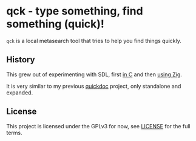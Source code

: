 # qck - type something, find something (quick)!

`qck` is a local metasearch tool that tries to help you find things quickly.

## History

This grew out of experimenting with SDL, first [in C][C] and then [using Zig][Zig].

[C]: https://github.com/heyLu/lp/blob/main/c/sdl
[Zig]: https://github.com/heyLu/lp/blob/main/zig/sdl

It is very similar to my previous [quickdoc][] project, only standalone and expanded.

[quickdoc]: https://github.com/heyLu/quickdoc

## License

This project is licensed under the GPLv3 for now, see [LICENSE](./LICENSE) for
the full terms.
